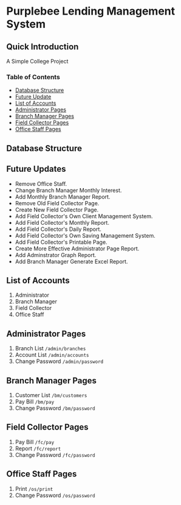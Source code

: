# Purplebee Lending Management System
## Quick Introduction
A Simple College Project

### Table of Contents
* [Database Structure](#database-structure)
* [Future Update](#future-updates) 
* [List of Accounts](#list-of-accounts)
* [Administrator Pages](#administrator-pages)
* [Branch Manager Pages](#branch-manager-pages)
* [Field Collector Pages](#field-collector-pages)
* [Office Staff Pages](#office-staff-pages)

## Database Structure

## Future Updates
* Remove Office Staff.
* Change Branch Manager Monthly Interest.
* Add Monthly Branch Manager Report.
* Remove Old Field Collector Page.
* Create New Field Collector Page.
* Add Field Collector's Own Client Management System.
* Add Field Collector's Monthly Report.
* Add Field Collector's Daily Report.
* Add Field Collector's Own Saving Management System.
* Add Field Collector's Printable Page.
* Create More Effective Administrator Page Report.
* Add Adminstrator Graph Report.
* Add Branch Manager Generate Excel Report.

## List of Accounts
1. Administrator 
2. Branch Manager
3. Field Collector
4. Office Staff

## Administrator Pages
1. Branch List `/admin/branches`
2. Account List `/admin/accounts`
3. Change Password `/admin/password`

## Branch Manager Pages
1. Customer List `/bm/customers`
2. Pay Bill `/bm/pay`
3. Change Password `/bm/password`

## Field Collector Pages
1. Pay Bill `/fc/pay`
2. Report `/fc/report`
3. Change Password `/fc/password`

## Office Staff Pages
1. Print  `/os/print`
2. Change Password `/os/password`